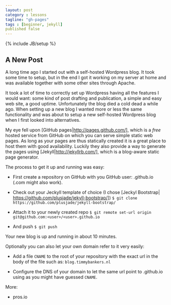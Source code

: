```yaml
---
layout: post
category : lessons
tagline: "gh-pages"
tags : [beginner, jekyll]
published false
---
```


{% include JB/setup %}

## A New Post

A long time ago I started out with a self-hosted Wordpress blog. It took some time to setup, but in the end I got it working on my server at home and was available together with some other sites through Apache.

It took a lot of time to correctly set up Wordpress having all the features I would want: some kind of post drafting and publication, a simple and easy web site, a good uptime.
Unfortunately the blog died a cold dead a while ago. When setting up a new blog I wanted more or less the same functionality and was about to setup a new self-hosted Wordpress blog when I first looked into alternatives.

My eye fell upon [GitHub pages|http://pages.github.com/], which is a _free_ hosted service from GitHub on which you can serve simple static web pages. As long as your pages are thus statically created it is a great place to host them with good availability. Luckily they also provide a way to generate the pages using [Jekyll|http://jekyllrb.com/], which is a blog-aware static page generator.

The process to get it up and running was easy:

- First create a repository on GitHub with you GitHub user: <user>.github.io (.com might also work).

- Check out your Jeckyll template of choice (I chose [Jeckyl Bootstrap| https://github.com/plusjade/jekyll-bootstrap/])
  `$ git clone https://github.com/plusjade/jekyll-bootstrap/`

- Attach it to your newly created repo
  `$ git remote set-url origin git@github.com:<user>/<user>.github.io`

- And push
  `$ git push`

Your new blog is up and running in about 10 minutes.

Optionally you can also let your own domain refer to it very easily:

- Add a file `CNAME` to the root of your repository with the exact url in the body of the file such as: `blog.timmybankers.nl`

- Configure the DNS of your domain to let the same url point to <user>.github.io using as you might have guessed `CNAME`.

More:
- pros.io